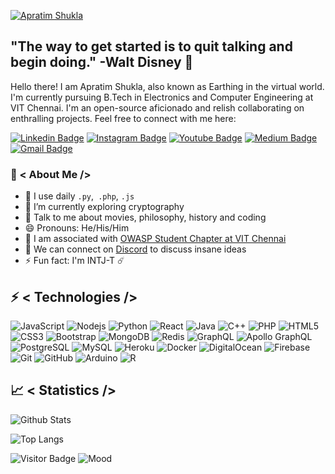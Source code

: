 [![Apratim Shukla](https://i.imgur.com/7lQ1X7t.png)](https://apratim.me)

## "The way to get started is to quit talking and begin doing." -Walt Disney 🚀

Hello there! I am Apratim Shukla, also known as Earthing in the virtual world. I'm currently pursuing B.Tech in Electronics and Computer Engineering at VIT Chennai. I'm an open-source aficionado and relish collaborating on enthralling projects. Feel free to connect with me here:

[![Linkedin Badge](https://img.shields.io/badge/-apratimshukla6-blue?style=flat-square&logo=Linkedin&logoColor=white&link=https://www.linkedin.com/in/apratimshukla6/)](https://www.linkedin.com/in/apratimshukla6/)
[![Instagram Badge](https://img.shields.io/badge/-apratimshukla6-purple?style=flat-square&logo=instagram&logoColor=white&link=https://instagram.com/apratimshukla6/)](https://instagram.com/apratimshukla6)
[![Youtube Badge](https://img.shields.io/badge/-apratimshukla6-darkred?style=flat-square&logo=youtube&logoColor=white&link=https://www.youtube.com/c/apratimshukla6)](https://www.youtube.com/c/apratimshukla6)
[![Medium Badge](https://img.shields.io/badge/-@apratimshukla6-03a57a?style=flat-square&labelColor=000000&logo=Medium&link=https://medium.com/@apratimshukla6/)](https://medium.com/@apratimshukla6)
[![Gmail Badge](https://img.shields.io/badge/-apratimshukla6@gmail.com-c14438?style=flat-square&logo=Gmail&logoColor=white&link=mailto:apratimshukla6@gmail.com)](mailto:apratimshukla6@gmail.com)

### 🤵 < About Me />
- 🤔 I use daily ```.py```,``` .php```, ```.js```
- 🌱 I’m currently exploring cryptography
- 💬 Talk to me about movies, philosophy, history and coding
- 😄 Pronouns: He/His/Him
- 📝 I am associated with [OWASP Student Chapter at VIT Chennai](https://owaspvit.com/)
- 👯 We can connect on [Discord](https://discord.gg/n7VxP6N) to discuss insane ideas
- ⚡ Fun fact: I'm INTJ-T ☄️

## ⚡ < Technologies />

![JavaScript](https://img.shields.io/badge/-JavaScript-black?style=flat-square&logo=javascript)
![Nodejs](https://img.shields.io/badge/-Nodejs-black?style=flat-square&logo=Node.js)
![Python](https://img.shields.io/badge/-Python-black?style=flat-square&logo=Python)
![React](https://img.shields.io/badge/-React-black?style=flat-square&logo=react)
![Java](https://img.shields.io/badge/-java-black?style=flat-square&logo=java)
![C++](https://img.shields.io/badge/-C++-black?style=flat-square&logo=c)
![PHP](https://img.shields.io/badge/-PHP-black?style=flat-square&logo=php)
![HTML5](https://img.shields.io/badge/-HTML5-black?style=flat-square&logo=html5&logoColor=white)
![CSS3](https://img.shields.io/badge/-CSS3-black?style=flat-square&logo=css3)
![Bootstrap](https://img.shields.io/badge/-Bootstrap-black?style=flat-square&logo=bootstrap)
![MongoDB](https://img.shields.io/badge/-MongoDB-black?style=flat-square&logo=mongodb)
![Redis](https://img.shields.io/badge/-Redis-black?style=flat-square&logo=Redis)
![GraphQL](https://img.shields.io/badge/-GraphQL-black?style=flat-square&logo=graphql)
![Apollo GraphQL](https://img.shields.io/badge/-Apollo%20GraphQL-black?style=flat-square&logo=apollo-graphql)
![PostgreSQL](https://img.shields.io/badge/-PostgreSQL-black?style=flat-square&logo=postgresql)
![MySQL](https://img.shields.io/badge/-MySQL-black?style=flat-square&logo=mysql)
![Heroku](https://img.shields.io/badge/-Heroku-black?style=flat-square&logo=heroku)
![Docker](https://img.shields.io/badge/-Docker-black?style=flat-square&logo=docker)
![DigitalOcean](https://img.shields.io/badge/-Digital%20Ocean-black?style=flat-square&logo=digitalocean)
![Firebase](https://img.shields.io/badge/Firebase-black?style=flat-square&logo=firebase)
![Git](https://img.shields.io/badge/-Git-black?style=flat-square&logo=git)
![GitHub](https://img.shields.io/badge/-GitHub-black?style=flat-square&logo=github)
![Arduino](https://img.shields.io/badge/-Arduino-black?style=flat-square&logo=arduino)
![R](https://img.shields.io/badge/-R-black?style=flat-square&logo=r)

## 📈 < Statistics />
![Github Stats](https://github-readme-stats.vercel.app/api?username=apratimshukla6&count_private=true&show_icons=true&theme=vue-dark&include_all_commits=true)

![Top Langs](https://github-readme-stats.vercel.app/api/top-langs/?username=apratimshukla6&hide=TeX&theme=vue-dark)

![Visitor Badge](https://visitor-badge.laobi.icu/badge?page_id=apratimshukla6)
![Mood](https://img.shields.io/badge/-🎃%20Mood:%20Happy-black?)
